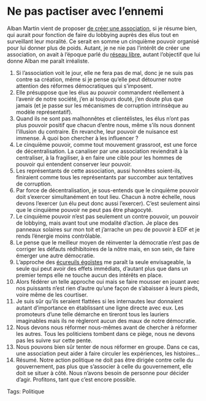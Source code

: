 # Ne pas pactiser avec l’ennemi

Alban Martin vient de proposer [de créer une association](http://fr.readwriteweb.com/2009/11/06/nouveautes/mysociety-org-france/), si je résume bien, qui aurait pour fonction de faire du lobbying auprès des élus tout en surveillant leur moralité. Ce serait en somme un cinquième pouvoir organisé pour lui donner plus de poids. Autant, je ne nie pas l’intérêt de créer une association, on avait à l’époque parlé du [réseau libre](http://blog.tcrouzet.com/2007/05/07/le-reseau-libre/), autant l’objectif que lui donne Alban me paraît irréaliste.<span id="more-11990"></span>

1. Si l’association voit le jour, elle ne fera pas de mal, donc je ne suis pas contre sa création, même si je pense qu’elle peut détourner notre attention des réformes démocratiques qui s’imposent.
2. Elle présuppose que les élus au pouvoir commandent réellement à l’avenir de notre société, j’en ai toujours douté, j’en doute plus que jamais (et je passe sur les mécanismes de corruption intrinsèque au modèle représentatif).
3. Quand ils ne sont pas malhonnêtes et clientélistes, les élus n’ont pas plus pouvoir positif que chacun d’entre nous, même s’ils nous donnent l’illusion du contraire. En revanche, leur pouvoir de nuisance est immense. À quoi bon chercher à les influencer ?
4. Le cinquième pouvoir, comme tout mouvement grassroot, est une force de décentralisation. La canaliser par une association reviendrait à la centraliser, à la fragiliser, à en faire une cible pour les hommes de pouvoir qui entendent conserver leur pouvoir.
5. Les représentants de cette association, aussi honnêtes soient-ils, finiraient comme tous les représentants par succomber aux tentatives de corruption.
6. Par force de décentralisation, je sous-entends que le cinquième pouvoir doit s’exercer simultanément en tout lieu. Chacun à notre échelle, nous devons l’exercer (un élu peut donc aussi l’exercer). C’est seulement ainsi que le cinquième pouvoir ne peut pas être phagocyté.
7. Le cinquième pouvoir n’est pas seulement un contre pouvoir, un pouvoir de lobbying, mais avant tout une modalité d’action. Je place des panneaux solaires sur mon toit et j’arrache un peu de pouvoir à EDF et je rends l’énergie moins contrôlable.
8. Le pense que le meilleur moyen de réinventer la démocratie n’est pas de corriger les défauts rédhibitoires de la nôtre mais, en son sein, de faire émerger une autre démocratie.
9. L’approche des [écureuils égoïstes](http://blog.tcrouzet.com/2009/05/13/les-ecureuils-egoistes/) me paraît la seule envisageable, la seule qui peut avoir des effets immédiats, d’autant plus que dans un premier temps elle ne touche aucun des intérêts en place.
10. Alors fédérer un telle approche oui mais se faire mousser en jouant avec nos puissants n’est rien d’autre qu’une façon de s’abaisser à leurs pieds, voire même de les courtiser.
11. Je suis sûr qu’ils seraient flattées si les internautes leur donnaient autant d’importance en établissant une ligne directe avec eux. Les promoteurs d’une telle démarche en tireront tous les lauriers imaginables mais ils ne règleront aucun des maux de notre démocratie.
12. Nous devons nous réformer nous-mêmes avant de chercher à réformer les autres. Tous les politiciens tombent dans ce piège, nous ne devons pas les suivre sur cette pente.
13. Nous pouvons bien sûr tenter de nous réformer en groupe. Dans ce cas, une association peut aider à faire circuler les expériences, les histoires...
14. Résumé. Notre action politique ne doit pas être dirigée contre celle du gouvernement, pas plus que s’associer à celle du gouvernement, elle doit se situer à côté. Nous n’avons besoin de personne pour décider d’agir. Profitons, tant que c’est encore possible.

Tags: Politique